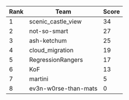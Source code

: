 | Rank | Team | Score |
| --- | --- | --- |
|1|scenic_castle_view|34|
|2|not-so-smart|27|
|3|ash-ketchum|25|
|4|cloud_migration|19|
|5|RegressionRangers|17|
|6|KoF|13|
|7|martini|5|
|8|ev3n-w0rse-than-mats|0|
